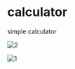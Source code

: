 # calculator
simple calculator


![2](https://user-images.githubusercontent.com/64777188/96612122-363fd900-131f-11eb-8da5-0eab20fd612a.PNG)


![1](https://user-images.githubusercontent.com/64777188/96612219-52437a80-131f-11eb-8818-c9ad6ea5c1a2.PNG)
